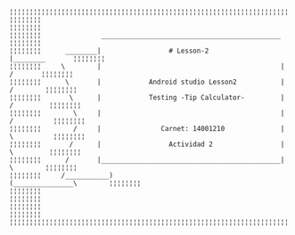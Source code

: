     ¦¦¦¦¦¦¦¦¦¦¦¦¦¦¦¦¦¦¦¦¦¦¦¦¦¦¦¦¦¦¦¦¦¦¦¦¦¦¦¦¦¦¦¦¦¦¦¦¦¦¦¦¦¦¦¦¦¦¦¦¦¦¦¦¦¦¦¦¦¦¦¦¦¦¦¦¦¦¦¦¦¦¦¦¦¦¦¦¦¦¦¦
    ¦¦¦¦¦¦¦¦                                                                            ¦¦¦¦¦¦¦¦
    ¦¦¦¦¦¦¦¦               _____________________________________________                ¦¦¦¦¦¦¦¦
    ¦¦¦¦¦¦¦¦      ________|                 # Lesson-2                  |________       ¦¦¦¦¦¦¦¦
    ¦¦¦¦¦¦¦¦     \        |                                             |       /       ¦¦¦¦¦¦¦¦
    ¦¦¦¦¦¦¦¦      \       |            Android studio Lesson2           |      /        ¦¦¦¦¦¦¦¦
    ¦¦¦¦¦¦¦¦       \      |            Testing -Tip Calculator-         |     /         ¦¦¦¦¦¦¦¦
    ¦¦¦¦¦¦¦¦        \     |                                             |    /          ¦¦¦¦¦¦¦¦
    ¦¦¦¦¦¦¦¦        /     |               Carnet: 14001210              |    \          ¦¦¦¦¦¦¦¦
    ¦¦¦¦¦¦¦¦       /      |                 Actividad 2                 |     \         ¦¦¦¦¦¦¦¦
    ¦¦¦¦¦¦¦¦      /       |_____________________________________________|      \        ¦¦¦¦¦¦¦¦
    ¦¦¦¦¦¦¦¦     /___________)                                 (_______________\        ¦¦¦¦¦¦¦¦
    ¦¦¦¦¦¦¦¦                                                                            ¦¦¦¦¦¦¦¦
    ¦¦¦¦¦¦¦¦                                                                            ¦¦¦¦¦¦¦¦
    ¦¦¦¦¦¦¦¦¦¦¦¦¦¦¦¦¦¦¦¦¦¦¦¦¦¦¦¦¦¦¦¦¦¦¦¦¦¦¦¦¦¦¦¦¦¦¦¦¦¦¦¦¦¦¦¦¦¦¦¦¦¦¦¦¦¦¦¦¦¦¦¦¦¦¦¦¦¦¦¦¦¦¦¦¦¦¦¦¦¦¦¦

